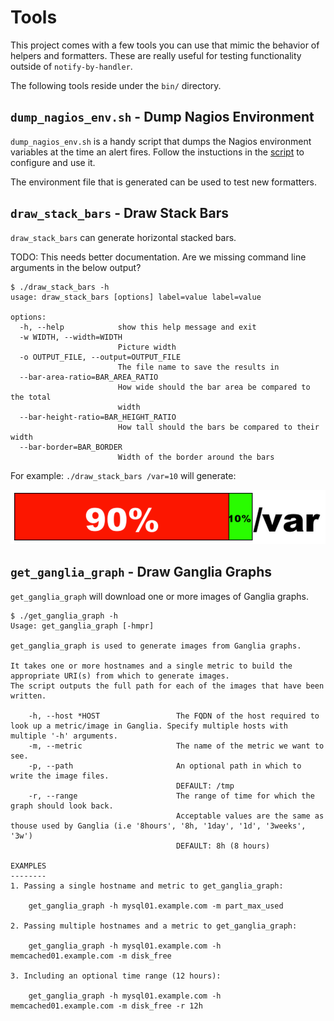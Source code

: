 # Tools

This project comes with a few tools you can use that mimic the behavior of helpers and formatters.  These are
really useful for testing functionality outside of ``notify-by-handler``.

The following tools reside under the ``bin/`` directory.

<a name="dump_nagios_env.sh"></a>
## ``dump_nagios_env.sh`` - Dump Nagios Environment

``dump_nagios_env.sh`` is a handy script that dumps the Nagios environment variables at the time an alert fires.
Follow the instuctions in the [script](/bin/dump_nagios_env.sh) to configure and use it.

The environment file that is generated can be used to test new formatters.

## ``draw_stack_bars`` - Draw Stack Bars 

``draw_stack_bars`` can generate horizontal stacked bars.

TODO: This needs better documentation. Are we missing command line arguments in the below output?

```
$ ./draw_stack_bars -h
usage: draw_stack_bars [options] label=value label=value

options:
  -h, --help            show this help message and exit
  -w WIDTH, --width=WIDTH
                        Picture width
  -o OUTPUT_FILE, --output=OUTPUT_FILE
                        The file name to save the results in
  --bar-area-ratio=BAR_AREA_RATIO
                        How wide should the bar area be compared to the total
                        width
  --bar-height-ratio=BAR_HEIGHT_RATIO
                        How tall should the bars be compared to their width
  --bar-border=BAR_BORDER
                        Width of the border around the bars
```

For example: ``./draw_stack_bars /var=10`` will generate:

![stack bars](/docs/images/stack-bars.png)

## ``get_ganglia_graph`` - Draw Ganglia Graphs

``get_ganglia_graph`` will download one or more images of Ganglia graphs.

```
$ ./get_ganglia_graph -h
Usage: get_ganglia_graph [-hmpr]

get_ganglia_graph is used to generate images from Ganglia graphs.

It takes one or more hostnames and a single metric to build the appropriate URI(s) from which to generate images.
The script outputs the full path for each of the images that have been written.

    -h, --host *HOST                 The FQDN of the host required to look up a metric/image in Ganglia. Specify multiple hosts with multiple '-h' arguments.
    -m, --metric                     The name of the metric we want to see.
    -p, --path                       An optional path in which to write the image files.
                                     DEFAULT: /tmp
    -r, --range                      The range of time for which the graph should look back.
                                     Acceptable values are the same as thouse used by Ganglia (i.e '8hours', '8h, '1day', '1d', '3weeks', '3w')
                                     DEFAULT: 8h (8 hours)

EXAMPLES
--------
1. Passing a single hostname and metric to get_ganglia_graph:

    get_ganglia_graph -h mysql01.example.com -m part_max_used

2. Passing multiple hostnames and a metric to get_ganglia_graph:

    get_ganglia_graph -h mysql01.example.com -h memcached01.example.com -m disk_free

3. Including an optional time range (12 hours):

    get_ganglia_graph -h mysql01.example.com -h memcached01.example.com -m disk_free -r 12h
```
